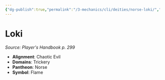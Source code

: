 ```yaml
---
{"dg-publish":true,"permalink":"/3-mechanics/cli/deities/norse-loki/","tags":["ttrpg-cli/compendium/src/5e/phb","ttrpg-cli/deity/norse","ttrpg-cli/domain/trickery"],"noteIcon":""}
---
```


# Loki
*Source: Player's Handbook p. 299* 

- **Alignment**: Chaotic Evil
- **Domains**: Trickery
- **Pantheon**: Norse
- **Symbol**: Flame